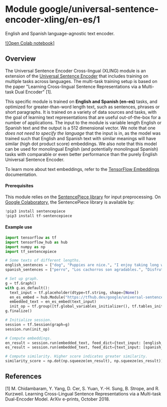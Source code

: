 # Module google/universal-sentence-encoder-xling/en-es/1

English and Spanish language-agnostic text encoder.

<!-- task: text-embedding -->
<!-- asset-path: legacy -->
<!-- network-architecture: transformer -->
<!-- fine-tunable: true -->
<!-- format: hub -->


[![Open Colab notebook]](https://colab.research.google.com/github/tensorflow/hub/blob/3880b82596d2cf5401095b6ada51cb2d543c2050/examples/colab/cross_lingual_similarity_with_tf_hub_multilingual_universal_encoder.ipynb)

## Overview

The Universal Sentence Encoder Cross-lingual (XLING) module is an extension of
the
[Universal Sentence Encoder](https://tfhub.dev/google/universal-sentence-encoder/2)
that includes training on multiple tasks across languages. The multi-task
training setup is based on the paper "Learning Cross-lingual Sentence
Representations via a Multi-task Dual Encoder" [1].

This specific module is trained on **English and Spanish (en-es)** tasks, and
optimized for greater-than-word length text, such as sentences, phrases or short
paragraphs. It is trained on a variety of data sources and tasks, with the goal
of learning text representations that are useful out-of-the-box for a number of
applications. The input to the module is variable length English or Spanish text
and the output is a 512 dimensional vector. We note that one _does not need to
specify the language_ that the input is in, as the model was trained such that
English and Spanish text with similar meanings will have similar (high dot
product score) embeddings. We also note that this model can be used for
monolingual English (and potentially monolingual Spanish) tasks with comparable
or even better performance than the purely English Universal Sentence Encoder.

To learn more about text embeddings, refer to the
[TensorFlow Embeddings](https://www.tensorflow.org/tutorials/text/word_embeddings)
documentation.

#### Prerequisites

This module relies on the
[SentencePiece library](https://github.com/google/sentencepiece) for input
preprocessing. On [Google Colaboratory](https://colab.research.google.com/), the
SentencePiece library is available by:

```python
!pip3 install sentencepiece
!pip3 install tf-sentencepiece
```

#### Example use

```python
import tensorflow as tf
import tensorflow_hub as hub
import numpy as np
import tf_sentencepiece

# Some texts of different lengths.
english_sentences = ["dog", "Puppies are nice.", "I enjoy taking long walks along the beach with my dog."]
spanish_sentences = ["perro", "Los cachorros son agradables.", "Disfruto de dar largos paseos por la playa con mi perro."]

# Set up graph.
g = tf.Graph()
with g.as_default():
  text_input = tf.placeholder(dtype=tf.string, shape=[None])
  en_es_embed = hub.Module("https://tfhub.dev/google/universal-sentence-encoder-xling/en-es/1")
  embedded_text = en_es_embed(text_input)
  init_op = tf.group([tf.global_variables_initializer(), tf.tables_initializer()])
g.finalize()

# Initialize session.
session = tf.Session(graph=g)
session.run(init_op)

# Compute embeddings.
en_result = session.run(embedded_text, feed_dict={text_input: [english_sentences[0]]})
es_result = session.run(embedded_text, feed_dict={text_input: [spanish_sentences[0]]})

# Compute similarity. Higher score indicates greater similarity.
similarity_score = np.dot(np.squeeze(en_result), np.squeeze(es_result))
```

## References

[1] M. Chidambaram, Y. Yang, D. Cer, S. Yuan, Y.-H. Sung, B. Strope, and R.
Kurzweil. Learning Cross-Lingual Sentence Representations via a Multi-task
Dual-Encoder Model. ArXiv e-prints, October 2018.
